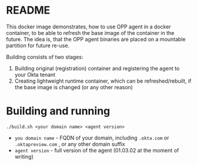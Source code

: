 # README #

This docker image demonstrates, how to use OPP agent in a docker container, to be able to refresh the base image of the container in the future. The idea is, that the OPP agent binaries are placed on a mountable partition for future re-use.

Building consists of two stages:
1. Building original (registration) container and registering the agent to your Okta tenant
2. Creating lightweight runtime container, which can be refreshed/rebuilt, if the base image is changed (or any other reason)

# Building and running 
`./build.sh <your domain name> <agent version>`

* `you domain name` - FQDN of your domain, including `.okta.com` or `.oktapreview.com` , or any other domain suffix
* `agent version` - full version of the agent (01.03.02 at the moment of writing)
